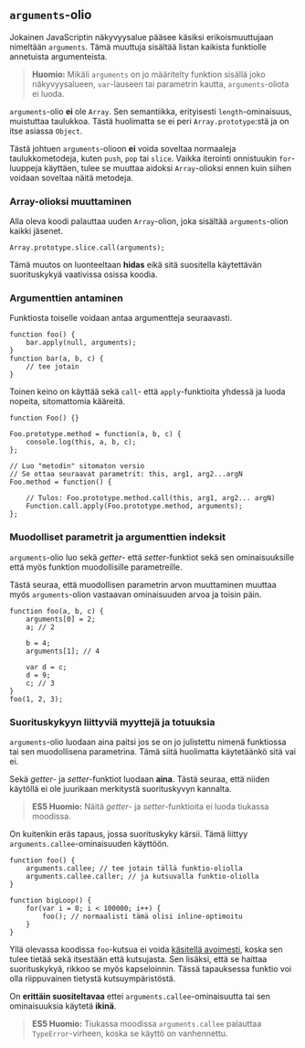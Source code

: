 ## `arguments`-olio

Jokainen JavaScriptin näkyvyysalue pääsee käsiksi erikoismuuttujaan nimeltään `arguments`. Tämä muuttuja sisältää listan kaikista funktiolle annetuista argumenteista.

> **Huomio:** Mikäli `arguments` on jo määritelty funktion sisällä joko näkyvyysalueen, `var`-lauseen tai parametrin kautta, `arguments`-oliota ei luoda.

`arguments`-olio **ei** ole `Array`. Sen semantiikka, erityisesti `length`-ominaisuus, muistuttaa taulukkoa. Tästä huolimatta se ei peri `Array.prototype`:stä ja on itse asiassa `Object`.

Tästä johtuen `arguments`-olioon **ei** voida soveltaa normaaleja taulukkometodeja, kuten `push`, `pop` tai `slice`. Vaikka iterointi onnistuukin `for`-luuppeja käyttäen, tulee se muuttaa aidoksi `Array`-olioksi ennen kuin siihen voidaan soveltaa näitä metodeja.

### Array-olioksi muuttaminen

Alla oleva koodi palauttaa uuden `Array`-olion, joka sisältää `arguments`-olion kaikki jäsenet.

    Array.prototype.slice.call(arguments);

Tämä muutos on luonteeltaan **hidas** eikä sitä suositella käytettävän suorituskykyä vaativissa osissa koodia.

### Argumenttien antaminen

Funktiosta toiselle voidaan antaa argumentteja seuraavasti.

    function foo() {
        bar.apply(null, arguments);
    }
    function bar(a, b, c) {
        // tee jotain
    }

Toinen keino on käyttää sekä `call`- että `apply`-funktioita yhdessä ja luoda nopeita, sitomattomia kääreitä.

    function Foo() {}

    Foo.prototype.method = function(a, b, c) {
        console.log(this, a, b, c);
    };

    // Luo "metodin" sitomaton versio 
    // Se ottaa seuraavat parametrit: this, arg1, arg2...argN
    Foo.method = function() {

        // Tulos: Foo.prototype.method.call(this, arg1, arg2... argN)
        Function.call.apply(Foo.prototype.method, arguments);
    };


### Muodolliset parametrit ja argumenttien indeksit

`arguments`-olio luo sekä *getter*- että *setter*-funktiot sekä sen ominaisuuksille että myös funktion muodollisille parametreille.

Tästä seuraa, että muodollisen parametrin arvon muuttaminen muuttaa myös `arguments`-olion vastaavan ominaisuuden arvoa ja toisin päin.

    function foo(a, b, c) {
        arguments[0] = 2;
        a; // 2

        b = 4;
        arguments[1]; // 4

        var d = c;
        d = 9;
        c; // 3
    }
    foo(1, 2, 3);

### Suorituskykyyn liittyviä myyttejä ja totuuksia

`arguments`-olio luodaan aina paitsi jos se on jo julistettu nimenä funktiossa tai sen muodollisena parametrina. Tämä siitä huolimatta käytetäänkö sitä vai ei.

Sekä *getter*- ja *setter*-funktiot luodaan **aina**. Tästä seuraa, että niiden käytöllä ei ole juurikaan merkitystä suorituskyvyn kannalta.

> **ES5 Huomio:** Näitä *getter*- ja *setter*-funktioita ei luoda tiukassa moodissa.

On kuitenkin eräs tapaus, jossa suorituskyky kärsii. Tämä liittyy `arguments.callee`-ominaisuuden käyttöön.

    function foo() {
        arguments.callee; // tee jotain tällä funktio-oliolla
        arguments.callee.caller; // ja kutsuvalla funktio-oliolla
    }

    function bigLoop() {
        for(var i = 0; i < 100000; i++) {
            foo(); // normaalisti tämä olisi inline-optimoitu
        }
    }

Yllä olevassa koodissa `foo`-kutsua ei voida [käsitellä avoimesti][1], koska sen tulee tietää sekä itsestään että kutsujasta. Sen lisäksi, että se haittaa suorituskykyä, rikkoo se myös kapseloinnin. Tässä tapauksessa funktio voi olla riippuvainen tietystä kutsuympäristöstä.

On **erittäin suositeltavaa** ettei `arguments.callee`-ominaisuutta tai sen ominaisuuksia käytetä **ikinä**.

> **ES5 Huomio:** Tiukassa moodissa `arguments.callee` palauttaa `TypeError`-virheen, koska se käyttö on vanhennettu.

[1]: http://en.wikipedia.org/wiki/Inlining

